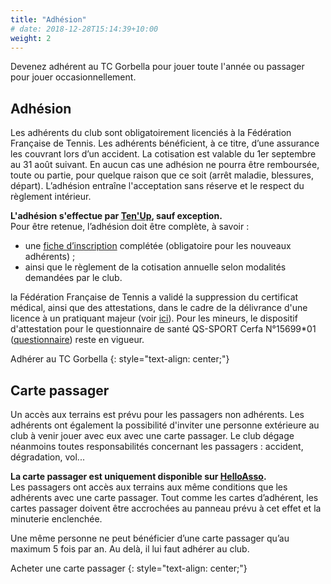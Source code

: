 ```yaml
---
title: "Adhésion"
# date: 2018-12-28T15:14:39+10:00
weight: 2
---
```


Devenez adhérent au TC Gorbella pour jouer toute l'année ou passager pour jouer occasionnellement.
<!--more-->


## Adhésion

Les adhérents du club sont obligatoirement licenciés à la Fédération Française de Tennis.
Les adhérents bénéficient, à ce titre, d’une assurance les couvrant lors d’un accident.
La cotisation est valable du 1er septembre au 31 août suivant.
En aucun cas une adhésion ne pourra être remboursée, toute ou partie, pour quelque raison que ce soit (arrêt maladie, blessures, départ).
L’adhésion entraîne l'acceptation sans réserve et le respect du règlement intérieur.

**L'adhésion s'effectue par [Ten'Up](https://tenup.fft.fr/club/62060274/offres), sauf exception.**\
Pour être retenue, l’adhésion doit être complète, à savoir :
- une [fiche d’inscription](/assets/adhesion/TCG-Fiche-Adhesion-Club.pdf) complétée (obligatoire pour les nouveaux adhérents) ;
- ainsi que le règlement de la cotisation annuelle selon modalités demandées par le club.

la Fédération Française de Tennis a validé la suppression du certificat médical, ainsi que des attestations, dans le cadre de la délivrance d'une licence à un pratiquant majeur (voir [ici](https://www.fft.fr/actualites/licences-2024-les-principaux-changements-0)).
Pour les mineurs, le dispositif d'attestation pour le questionnaire de santé QS-SPORT Cerfa N°15699*01 ([questionnaire](/assets/adhesion/attestation-ou-certificat-medical.pdf)) reste en vigueur.

<a class="button button-primary" style="text-decoration: none; text-align: center" href="https://tenup.fft.fr/club/62060274/offres">Adhérer au TC Gorbella</a>
{: style="text-align: center;"}

## Carte passager

Un accès aux terrains est prévu pour les passagers non adhérents.
Les adhérents ont également la possibilité d'inviter une personne extérieure au club à venir jouer avec eux avec une carte passager.
Le club dégage néanmoins toutes responsabilités concernant les passagers : accident, dégradation, vol...

**La carte passager est uniquement disponible sur [HelloAsso](https://www.helloasso.com/associations/tennis-club-gorbella/boutiques/carte-passager).**\
Les passagers ont accès aux terrains aux même conditions que les adhérents avec une carte passager.
Tout comme les cartes d’adhérent, les cartes passager doivent être accrochées au panneau prévu  à cet effet et la minuterie enclenchée.

Une même personne ne peut bénéficier d’une carte passager qu’au maximum 5 fois par an.
Au delà, il lui faut adhérer au club.

<a class="button button-primary" style="text-decoration: none; text-align: center" href="https://www.helloasso.com/associations/tennis-club-gorbella/boutiques/carte-passager">Acheter une carte passager</a>
{: style="text-align: center;"}
